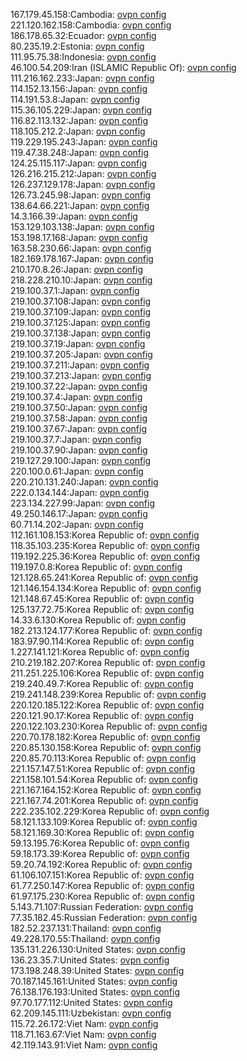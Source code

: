 167.179.45.158:Cambodia: [ovpn config](vpn/167_179_45_158.ovpn)  
221.120.162.158:Cambodia: [ovpn config](vpn/221_120_162_158.ovpn)  
186.178.65.32:Ecuador: [ovpn config](vpn/186_178_65_32.ovpn)  
80.235.19.2:Estonia: [ovpn config](vpn/80_235_19_2.ovpn)  
111.95.75.38:Indonesia: [ovpn config](vpn/111_95_75_38.ovpn)  
46.100.54.209:Iran (ISLAMIC Republic Of): [ovpn config](vpn/46_100_54_209.ovpn)  
111.216.162.233:Japan: [ovpn config](vpn/111_216_162_233.ovpn)  
114.152.13.156:Japan: [ovpn config](vpn/114_152_13_156.ovpn)  
114.191.53.8:Japan: [ovpn config](vpn/114_191_53_8.ovpn)  
115.36.105.229:Japan: [ovpn config](vpn/115_36_105_229.ovpn)  
116.82.113.132:Japan: [ovpn config](vpn/116_82_113_132.ovpn)  
118.105.212.2:Japan: [ovpn config](vpn/118_105_212_2.ovpn)  
119.229.195.243:Japan: [ovpn config](vpn/119_229_195_243.ovpn)  
119.47.38.248:Japan: [ovpn config](vpn/119_47_38_248.ovpn)  
124.25.115.117:Japan: [ovpn config](vpn/124_25_115_117.ovpn)  
126.216.215.212:Japan: [ovpn config](vpn/126_216_215_212.ovpn)  
126.237.129.178:Japan: [ovpn config](vpn/126_237_129_178.ovpn)  
126.73.245.98:Japan: [ovpn config](vpn/126_73_245_98.ovpn)  
138.64.66.221:Japan: [ovpn config](vpn/138_64_66_221.ovpn)  
14.3.166.39:Japan: [ovpn config](vpn/14_3_166_39.ovpn)  
153.129.103.138:Japan: [ovpn config](vpn/153_129_103_138.ovpn)  
153.198.17.168:Japan: [ovpn config](vpn/153_198_17_168.ovpn)  
163.58.230.66:Japan: [ovpn config](vpn/163_58_230_66.ovpn)  
182.169.178.167:Japan: [ovpn config](vpn/182_169_178_167.ovpn)  
210.170.8.26:Japan: [ovpn config](vpn/210_170_8_26.ovpn)  
218.228.210.10:Japan: [ovpn config](vpn/218_228_210_10.ovpn)  
219.100.37.1:Japan: [ovpn config](vpn/219_100_37_1.ovpn)  
219.100.37.108:Japan: [ovpn config](vpn/219_100_37_108.ovpn)  
219.100.37.109:Japan: [ovpn config](vpn/219_100_37_109.ovpn)  
219.100.37.125:Japan: [ovpn config](vpn/219_100_37_125.ovpn)  
219.100.37.138:Japan: [ovpn config](vpn/219_100_37_138.ovpn)  
219.100.37.19:Japan: [ovpn config](vpn/219_100_37_19.ovpn)  
219.100.37.205:Japan: [ovpn config](vpn/219_100_37_205.ovpn)  
219.100.37.211:Japan: [ovpn config](vpn/219_100_37_211.ovpn)  
219.100.37.213:Japan: [ovpn config](vpn/219_100_37_213.ovpn)  
219.100.37.22:Japan: [ovpn config](vpn/219_100_37_22.ovpn)  
219.100.37.4:Japan: [ovpn config](vpn/219_100_37_4.ovpn)  
219.100.37.50:Japan: [ovpn config](vpn/219_100_37_50.ovpn)  
219.100.37.58:Japan: [ovpn config](vpn/219_100_37_58.ovpn)  
219.100.37.67:Japan: [ovpn config](vpn/219_100_37_67.ovpn)  
219.100.37.7:Japan: [ovpn config](vpn/219_100_37_7.ovpn)  
219.100.37.90:Japan: [ovpn config](vpn/219_100_37_90.ovpn)  
219.127.29.100:Japan: [ovpn config](vpn/219_127_29_100.ovpn)  
220.100.0.61:Japan: [ovpn config](vpn/220_100_0_61.ovpn)  
220.210.131.240:Japan: [ovpn config](vpn/220_210_131_240.ovpn)  
222.0.134.144:Japan: [ovpn config](vpn/222_0_134_144.ovpn)  
223.134.227.99:Japan: [ovpn config](vpn/223_134_227_99.ovpn)  
49.250.146.17:Japan: [ovpn config](vpn/49_250_146_17.ovpn)  
60.71.14.202:Japan: [ovpn config](vpn/60_71_14_202.ovpn)  
112.161.108.153:Korea Republic of: [ovpn config](vpn/112_161_108_153.ovpn)  
118.35.103.235:Korea Republic of: [ovpn config](vpn/118_35_103_235.ovpn)  
119.192.225.36:Korea Republic of: [ovpn config](vpn/119_192_225_36.ovpn)  
119.197.0.8:Korea Republic of: [ovpn config](vpn/119_197_0_8.ovpn)  
121.128.65.241:Korea Republic of: [ovpn config](vpn/121_128_65_241.ovpn)  
121.146.154.134:Korea Republic of: [ovpn config](vpn/121_146_154_134.ovpn)  
121.148.67.45:Korea Republic of: [ovpn config](vpn/121_148_67_45.ovpn)  
125.137.72.75:Korea Republic of: [ovpn config](vpn/125_137_72_75.ovpn)  
14.33.6.130:Korea Republic of: [ovpn config](vpn/14_33_6_130.ovpn)  
182.213.124.177:Korea Republic of: [ovpn config](vpn/182_213_124_177.ovpn)  
183.97.90.114:Korea Republic of: [ovpn config](vpn/183_97_90_114.ovpn)  
1.227.141.121:Korea Republic of: [ovpn config](vpn/1_227_141_121.ovpn)  
210.219.182.207:Korea Republic of: [ovpn config](vpn/210_219_182_207.ovpn)  
211.251.225.106:Korea Republic of: [ovpn config](vpn/211_251_225_106.ovpn)  
219.240.49.7:Korea Republic of: [ovpn config](vpn/219_240_49_7.ovpn)  
219.241.148.239:Korea Republic of: [ovpn config](vpn/219_241_148_239.ovpn)  
220.120.185.122:Korea Republic of: [ovpn config](vpn/220_120_185_122.ovpn)  
220.121.90.17:Korea Republic of: [ovpn config](vpn/220_121_90_17.ovpn)  
220.122.103.230:Korea Republic of: [ovpn config](vpn/220_122_103_230.ovpn)  
220.70.178.182:Korea Republic of: [ovpn config](vpn/220_70_178_182.ovpn)  
220.85.130.158:Korea Republic of: [ovpn config](vpn/220_85_130_158.ovpn)  
220.85.70.113:Korea Republic of: [ovpn config](vpn/220_85_70_113.ovpn)  
221.157.147.51:Korea Republic of: [ovpn config](vpn/221_157_147_51.ovpn)  
221.158.101.54:Korea Republic of: [ovpn config](vpn/221_158_101_54.ovpn)  
221.167.164.152:Korea Republic of: [ovpn config](vpn/221_167_164_152.ovpn)  
221.167.74.201:Korea Republic of: [ovpn config](vpn/221_167_74_201.ovpn)  
222.235.102.229:Korea Republic of: [ovpn config](vpn/222_235_102_229.ovpn)  
58.121.133.109:Korea Republic of: [ovpn config](vpn/58_121_133_109.ovpn)  
58.121.169.30:Korea Republic of: [ovpn config](vpn/58_121_169_30.ovpn)  
59.13.195.76:Korea Republic of: [ovpn config](vpn/59_13_195_76.ovpn)  
59.18.173.39:Korea Republic of: [ovpn config](vpn/59_18_173_39.ovpn)  
59.20.74.192:Korea Republic of: [ovpn config](vpn/59_20_74_192.ovpn)  
61.106.107.151:Korea Republic of: [ovpn config](vpn/61_106_107_151.ovpn)  
61.77.250.147:Korea Republic of: [ovpn config](vpn/61_77_250_147.ovpn)  
61.97.175.230:Korea Republic of: [ovpn config](vpn/61_97_175_230.ovpn)  
5.143.71.107:Russian Federation: [ovpn config](vpn/5_143_71_107.ovpn)  
77.35.182.45:Russian Federation: [ovpn config](vpn/77_35_182_45.ovpn)  
182.52.237.131:Thailand: [ovpn config](vpn/182_52_237_131.ovpn)  
49.228.170.55:Thailand: [ovpn config](vpn/49_228_170_55.ovpn)  
135.131.226.130:United States: [ovpn config](vpn/135_131_226_130.ovpn)  
136.23.35.7:United States: [ovpn config](vpn/136_23_35_7.ovpn)  
173.198.248.39:United States: [ovpn config](vpn/173_198_248_39.ovpn)  
70.187.145.161:United States: [ovpn config](vpn/70_187_145_161.ovpn)  
76.138.176.193:United States: [ovpn config](vpn/76_138_176_193.ovpn)  
97.70.177.112:United States: [ovpn config](vpn/97_70_177_112.ovpn)  
62.209.145.111:Uzbekistan: [ovpn config](vpn/62_209_145_111.ovpn)  
115.72.26.172:Viet Nam: [ovpn config](vpn/115_72_26_172.ovpn)  
118.71.163.67:Viet Nam: [ovpn config](vpn/118_71_163_67.ovpn)  
42.119.143.91:Viet Nam: [ovpn config](vpn/42_119_143_91.ovpn)  
